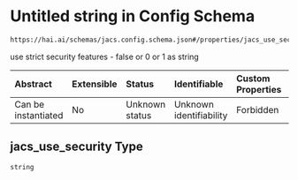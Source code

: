 # Untitled string in Config Schema

```txt
https://hai.ai/schemas/jacs.config.schema.json#/properties/jacs_use_security
```

use strict security features - false or 0 or 1 as string

| Abstract            | Extensible | Status         | Identifiable            | Custom Properties | Additional Properties | Access Restrictions | Defined In                                                                                |
| :------------------ | :--------- | :------------- | :---------------------- | :---------------- | :-------------------- | :------------------ | :---------------------------------------------------------------------------------------- |
| Can be instantiated | No         | Unknown status | Unknown identifiability | Forbidden         | Allowed               | none                | [jacs.config.schema.json\*](../../schemas/jacs.config.schema.json "open original schema") |

## jacs\_use\_security Type

`string`
